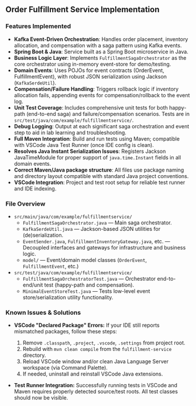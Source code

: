 ## Order Fulfillment Service Implementation

### Features Implemented

- **Kafka Event-Driven Orchestration**: Handles order placement, inventory allocation, and compensation with a saga pattern using Kafka events.
- **Spring Boot & Java**: Service built as a Spring Boot microservice in Java.
- **Business Logic Layer**: Implements `FulfillmentSagaOrchestrator` as the core orchestrator using in-memory event-store for demo/testing.
- **Domain Events**: Uses POJOs for event contracts (OrderEvent, FulfillmentEvent), with robust JSON serialization using Jackson (`KafkaSerdeUtil`).
- **Compensation/Failure Handling**: Triggers rollback logic if inventory allocation fails, appending events for compensation/rollback to the event log.
- **Unit Test Coverage**: Includes comprehensive unit tests for both happy-path (end-to-end saga) and failure/compensation scenarios. Tests are in `src/test/java/com/example/fulfillmentservice/`.
- **Debug Logging**: Output at each significant saga orchestration and event step to aid in lab learning and troubleshooting.
- **Full Maven Integration**: Build and run tests using Maven; compatible with VSCode Java Test Runner (once IDE config is clean).
- **Resolves Java Instant Serialization Issues**: Registers Jackson JavaTimeModule for proper support of `java.time.Instant` fields in all domain events.
- **Correct Maven/Java package structure**: All files use package naming and directory layout compatible with standard Java project conventions.
- **VSCode Integration**: Project and test root setup for reliable test runner and IDE indexing.

### File Overview

- `src/main/java/com/example/fulfillmentservice/`
  - `FulfillmentSagaOrchestrator.java` — Main saga orchestrator.
  - `KafkaSerdeUtil.java` — Jackson-based JSON utilities for (de)serialization.
  - `EventSender.java`, `FulfillmentInventoryGateway.java`, etc. — Decoupled interfaces and gateways for infrastructure and business logic.
  - `model/` — Event/domain model classes (`OrderEvent`, `FulfillmentEvent`, etc.)
- `src/test/java/com/example/fulfillmentservice/`
  - `FulfillmentSagaOrchestratorTest.java` — Orchestrator end-to-end/unit test (happy-path and compensation).
  - `MinimalEventStoreTest.java` — Tests low-level event store/serialization utility functionality.

### Known Issues & Solutions

- **VSCode "Declared Package" Errors:** If your IDE still reports mismatched packages, follow these steps:
  1. Remove `.classpath`, `.project`, `.vscode`, `.settings` from project root.
  2. Rebuild with `mvn clean compile` from the `fulfillment-service` directory.
  3. Reload VSCode window and/or clean Java Language Server workspace (via Command Palette).
  4. If needed, uninstall and reinstall VSCode Java extensions.

- **Test Runner Integration:** Successfully running tests in VSCode and Maven requires properly detected source/test roots. All test classes should now be visible.
